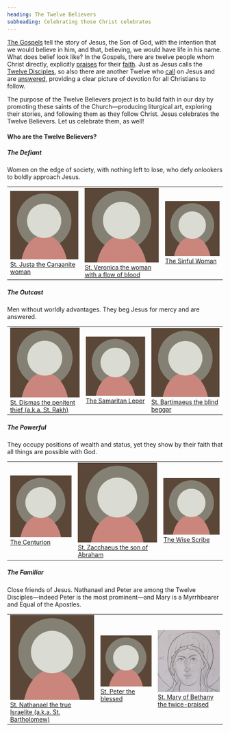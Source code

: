 ```yaml
---
heading: The Twelve Believers
subheading: Celebrating those Christ celebrates
---
```


[The Gospels](/the-gospels/) tell the story of Jesus, the Son of God, with the
intention that we would believe in him, and that, believing, we would have life
in his name. What does belief look like? In the Gospels, there are twelve
people whom Christ directly, explicitly <u>praises</u> for their <u
class="blue">faith</u>. Just as Jesus calls the [Twelve
Disciples](https://www.bibleinfo.com/en/questions/who-were-twelve-disciples),
so also there are another Twelve who <u class="blue">call</u> on Jesus and are
<u>answered</u>, providing a clear picture of devotion for all Christians to
follow.

The purpose of the Twelve Believers project is to build faith in our day by
promoting these saints of the Church—producing liturgical art, exploring their
stories, and following them as they follow Christ. Jesus celebrates the Twelve
Believers. Let us celebrate them, as well!


#### Who are the Twelve Believers?

##### The Defiant 

<div class="caption">Women on the edge of society, with nothing left to lose,
who defy onlookers to boldly approach Jesus.</div>

<table class="twelve-believers">
  <tr>
    <td>
      <a href="./st-justa/">
        <img src="default.png" class="default">
        <span class="name">St. Justa</span>
        <span class="description">the Canaanite woman</span>
      </a>
    </td>
    <td>
      <a href="./st-veronica/">
        <img src="default.png" class="default">
        <span class="name">St. Veronica</span>
        <span class="description">the woman with a flow of blood</span>
      </a>
    </td>
    <td>
      <a href="./the-sinful-woman/">
        <img src="default.png" class="default">
        <span class="name">The Sinful Woman</span>
      </a>
    </td>
  </tr>
</table>


##### The Outcast 

<div class="caption">Men without worldly advantages. They beg Jesus for mercy
and are answered.</div>

<table class="twelve-believers">
  <tr>
    <td>
      <a href="./st-dismas/">
        <img src="default.png" class="default">
        <span class="name">St. Dismas</span>
        <span class="description">the penitent thief</span>
        <span class="description">(a.k.a. St. Rakh)</span>
      </a>
    </td>
    <td>
      <a href="./the-samaritan-leper/">
        <img src="default.png" class="default">
        <span class="name">The Samaritan Leper</span>
      </a>
    </td>
    <td>
      <a href="./st-bartimaeus/">
        <img src="default.png" class="default">
        <span class="name">St. Bartimaeus</span>
        <span class="description">the blind beggar</span>
      </a>
    </td>
  </tr>
</table>


##### The Powerful

<div class="caption">They occupy positions of wealth and status, yet they show
by their faith that all things are possible with God.</div>

<table class="twelve-believers">
  <tr>
    <td>
      <a href="./the-centurion/">
        <img src="default.png" class="default">
        <span class="name">The Centurion</span>
      </a>
    </td>
    <td>
      <a href="./st-zacchaeus/">
        <img src="default.png" class="default">
        <span class="name">St. Zacchaeus</span>
        <span class="description">the son of Abraham</span>
      </a>
    </td>
    <td>
      <a href="./the-wise-scribe/">
        <img src="default.png" class="default">
        <span class="name">The Wise Scribe</span>
      </a>
    </td>
  </tr>
</table>


##### The Familiar
   
<div class="caption">Close friends of Jesus. Nathanael and Peter are among the
Twelve Disciples—indeed Peter is the most prominent—and Mary is a Myrrhbearer
and Equal of the Apostles.</div>


<table class="twelve-believers">
  <tr>
    <td>
      <a href="./st-nathanael/">
        <img src="default.png" class="default">
        <span class="name">St. Nathanael</span>
        <span class="description">the true Israelite</span>
        <span class="description">(a.k.a. St. Bartholomew)</span>
      </a>
    </td>
    <td>
      <a href="./st-peter/">
        <img src="default.png" class="default">
        <span class="name">St. Peter</span>
        <span class="description">the blessed</span>
      </a>
    </td>
    <td>
      <a href="./st-mary-of-bethany/">
        <img src="./st-mary-of-bethany/00.thumb.jpg">
        <span class="name">St. Mary of Bethany</span>
        <span class="description">the twice-praised</span>
      </a>
    </td>
  </tr>
</table>
